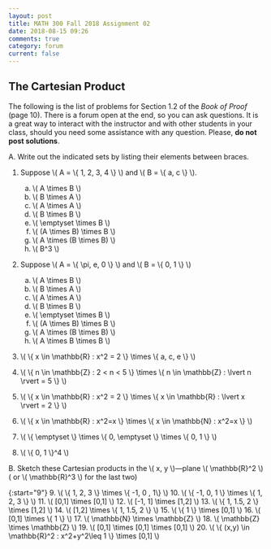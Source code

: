 ```yaml
---
layout: post
title: MATH 300 Fall 2018 Assignment 02
date: 2018-08-15 09:26
comments: true
category: forum
current: false
---
```


## The Cartesian Product

<div class="alert alert-info">
	The following is the list of problems for Section 1.2 of the <em>Book of Proof</em> (page 10).  There is a forum open at the end, so you can ask questions.  It is a great way to interact with the instructor and with other students in your class, should you need some assistance with any question. Please, <strong>do not post solutions</strong>.
</div>

A. Write out the indicated sets by listing their elements between braces.

1. Suppose \\( A = \\{ 1, 2, 3, 4 \\} \\) and \\( B = \\{ a, c \\} \\).

	<ol type="a">
		<li> \( A \times B \) </li>
		<li> \( B \times A \) </li>
		<li> \( A \times A \) </li>
		<li> \( B \times B \) </li>
		<li> \( \emptyset \times B \) </li>
		<li> \( (A \times B) \times B \) </li>
		<li> \( A \times (B \times B) \) </li>
		<li> \( B^3 \) </li>
	</ol>

2. Suppose \\( A = \\{ \pi, e, 0 \\} \\) and \\( B = \\{ 0, 1 \\} \\)

	<ol type="a">
		<li> \( A \times B \) </li>
		<li> \( B \times A \) </li>
		<li> \( A \times A \) </li>
		<li> \( B \times B \) </li>
		<li> \( \emptyset \times B \) </li>
		<li> \( (A \times B) \times B \) </li>
		<li> \( A \times (B \times B) \) </li>
		<li> \( A \times B \times B \) </li>
	</ol>

3. \\( \\{ x \in \mathbb{R} : x^2 = 2 \\} \times \\{ a, c, e \\} \\)
4. \\( \\{ n \in \mathbb{Z} : 2 < n < 5 \\} \times \\{ n \in \mathbb{Z} : \lvert n \rvert = 5 \\} \\)
5. \\( \\{ x \in \mathbb{R} : x^2 = 2 \\} \times \\{ x \in \mathbb{R} : \lvert x \rvert = 2 \\} \\)
6. \\( \\{ x \in \mathbb{R} : x^2=x \\} \times \\{ x \in \mathbb{N} : x^2=x \\} \\)
7. \\( \\{ \emptyset \\} \times \\{ 0, \emptyset \\} \times \\{ 0, 1 \\} \\)
8. \\( \\{ 0, 1 \\}^4 \\)


 B. Sketch these Cartesian products in the \\( x, y \\)—plane \\( \mathbb{R}^2 \\) ( or \\( \mathbb{R}^3 \\) for the last two)

{:start="9"}
9. \\( \\{ 1, 2, 3 \\} \times \\{ -1, 0 , 1\\} \\)
10. \\( \\{ -1, 0, 1 \\} \times \\{ 1, 2, 3 \\} \\)
11. \\( [0,1] \times [0,1] \\)
12. \\( [-1, 1] \times [1,2] \\)
13. \\( \\{ 1, 1.5, 2 \\} \times [1,2] \\)
14. \\( [1,2] \times \\{ 1, 1.5, 2 \\} \\)
15. \\( \\{ 1 \\} \times [0,1] \\)
16. \\( [0,1] \times \\{ 1 \\} \\)
17. \\( \mathbb{N} \times \\mathbb{Z} \\)
18. \\( \mathbb{Z} \times \mathbb{Z} \\)
19. \\( [0,1] \times [0,1] \times [0,1] \\)
20. \\( \\{ (x,y) \in \mathbb{R}^2 : x^2+y^2\leq 1 \\} \times [0,1] \\)